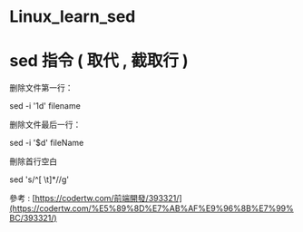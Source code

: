 # Linux_learn_sed
sed 指令 ( 取代 , 截取行 )
===
删除文件第一行：

sed -i '1d' filename

删除文件最后一行：

sed -i '$d' fileName

刪除首行空白

sed 's/^[ \t]*//g'

參考 : [https://codertw.com/前端開發/393321/](https://codertw.com/%E5%89%8D%E7%AB%AF%E9%96%8B%E7%99%BC/393321/)
